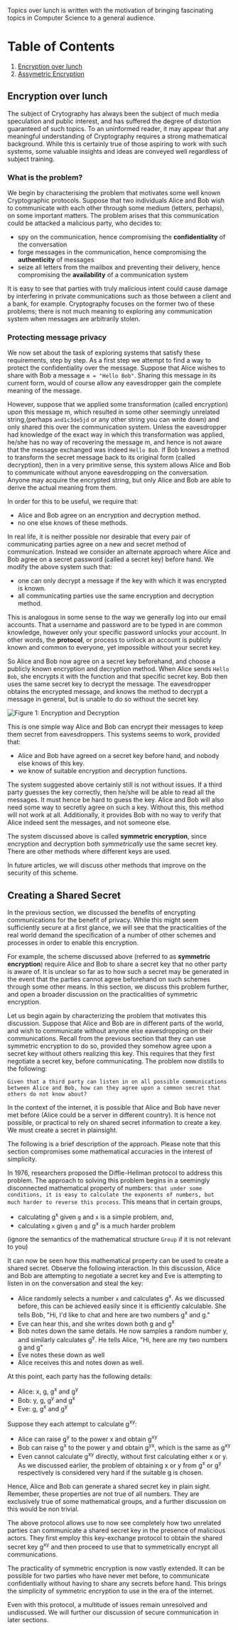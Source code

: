 Topics over lunch is written with the motivation of bringing fascinating topics in Computer Science to a general audience.

# Table of Contents
1. [Encryption over lunch](#encryption-over-lunch)
2. [Assymetric Encryption](#creating-a-shared-secret)

## Encryption over lunch

The subject of Crytography has always been the subject of much media speculation and public interest, and has suffered the degree of distortion guaranteed of such topics. To an uninformed reader, it may appear that any meaningful understanding of Cryptography requires a strong mathematical background. While this is certainly true of those aspiring to work with such systems, some valuable insights and ideas are conveyed well regardless of subject training.

### What is the problem?

We begin by characterising the problem that motivates some well known Cryptographic protocols. Suppose that two individuals Alice and Bob wish to communicate with each other through some medium (letters, perhaps), on some important matters. The problem arises that this communication could be attacked a malicious party, who decides to: 

- spy on the communication, hence compromising the **confidentiality** of the conversation
- forge messages in the communication, hence compromising the **authenticity** of messages
- seize all letters from the mailbox and preventing their delivery, hence compromising the **availability** of a communication system

It is easy to see that parties with truly malicious intent could cause damage by interfering in private communications such as those between a client and a bank, for example. Cryptography focuses on the former two of these problems; there is not much meaning to exploring any communication system when messages are arbitrarily stolen. 

### Protecting message privacy

We now set about the task of exploring systems that satisfy these requirements, step by step. As a first step we attempt to find a way to protect the confidentiality over the message. Suppose that Alice wishes to share with Bob a message `m = "Hello Bob"`. Sharing this message in its current form, would of course allow any eavesdropper gain the complete meaning of the message. 

However, suppose that we applied some transformation (called encryption) upon this message m, which resulted in some other seemingly unrelated string,(perhaps `and1c3de5jd` or any other string you can write down) and only shared this over the communication system. Unless the eavesdropper had knowledge of the exact way in which this transformation was applied, he/she has no way of recovering the message m, and hence is not aware that the message exchanged was indeed `Hello Bob`. If Bob knows a method to transform the secret message back to its original form (called decryption), then in a very primitive sense, this system allows Alice and Bob to communicate without anyone eavesdropping on the conversation. Anyone may acquire the encrypted string, but only Alice and Bob are able to derive the actual meaning from them.

In order for this to be useful, we require that:
- Alice and Bob agree on an encryption and decryption method.
- no one else knows of these methods.

In real life, it is neither possible nor desirable that every pair of communicating parties agree on a new and secret method of communication. Instead we consider an alternate approach where Alice and Bob agree on a secret password (called a secret key) before hand. We modify the above system such that:

- one can only decrypt a message if the key with which it was encrypted is known.
- all communicating parties use the same encryption and decryption method.

This is analogous in some sense to the way we generally log into our email accounts. That a username and password are to be typed in are common knowledge, however only your specific password unlocks your account. In other words, the **protocol**, or process to unlock an account is publicly known and common to everyone, yet impossible without your secret key. 

So Alice and Bob now agree on a secret key beforehand, and choose a publicly known encryption and decryption method. When Alice sends `Hello Bob`, she encrypts it with the function and that specific secret key. Bob then uses the same secret key to decrypt the message. The eavesdropper obtains the encrypted message, and knows the method to decrypt a message in general, but is unable to do so without the secret key. 

![Figure 1: Encryption and Decryption](images/Figure_1.png)

This is one simple way Alice and Bob can encrypt their messages to keep them secret from eavesdroppers. This systems seems to work, provided that:

- Alice and Bob have agreed on a secret key before hand, and nobody else knows of this key.
- we know of suitable encryption and decryption functions.

The system suggested above certainly still is not without issues. If a third party guesses the key correctly, then he/she will be able to read all the messages. It must hence be hard to guess the key. Alice and Bob will also need some way to secretly agree on such a key. Without this, this method will not work at all. Additionally, it provides Bob with no way to verify that Alice indeed sent the messages, and not someone else. 

The system discussed above is called **symmetric encryption**, since encryption and decryption both _symmetrically_ use the same secret key. There are other methods where different keys are used.

In future articles, we will discuss other methods that improve on the security of this scheme.

## Creating a Shared Secret

In the previous section, we discussed the benefits of encrypting communications for the benefit of privacy. While this might seem sufficiently secure at a first glance, we will see that the practicalities of the real world demand the specification of a number of other schemes and processes in order to enable this encryption. 

For example, the scheme discussed above (referred to as **symmetric encryption**) require Alice and Bob to share a secret key that no other party is aware of. It is unclear so far as to how such a secret may be generated in the event that the parties cannot agree beforehand on such schemes through some other means. In this section, we discuss this problem further, and open a broader discussion on the practicalities of symmetric encryption.

Let us begin again by characterizing the problem that motivates this discussion. Suppose that Alice and Bob are in different parts of the world, and wish to communicate without anyone else eavesdropping on their communications. Recall from the previous section that they can use symmetric encryption to do so, provided they somehow agree upon a secret key without others realizing this key. This requires that they first negotiate a secret key, before communicating. The problem now distills to the following:

```
Given that a third party can listen in on all possible communications between Alice and Bob, how can they agree upon a common secret that others do not know about?
```

In the context of the internet, it is possible that Alice and Bob have never met before (Alice could be a server in different country). It is hence not possible, or practical to rely on shared secret information to create a key. We must create a secret in plainsight.

The following is a brief description of the approach. Please note that this section compromises some mathematical accuracies in the interest of simplicity.

In 1976, researchers proposed the Diffie-Hellman protocol to address this problem. The approach to solving this problem begins in a seemingly disconnected mathematical property of numbers: `that under some conditions, it is easy to calculate the exponents of numbers, but  much harder to reverse this process`. This means that in certain groups, 

- calculating g<sup>x</sup> given `g` and `x` is a simple problem, and,
- calculating `x` given `g` and g<sup>x</sup> is a much harder problem

(ignore the semantics of the mathematical structure `Group` if it is not relevant to you) 

It can now be seen how this mathematical property can be used to create a shared secret. Observe the following interaction. In this discussion, Alice and Bob are attempting to negotiate a secret key and Eve is attempting to listen in on the conversation and steal the key:

- Alice randomly selects a number `x` and calculates g<sup>x</sup>. As we discussed before, this can be achieved easily since it is efficiently calculable. She tells Bob, "Hi, I'd like to chat and here are two numbers g<sup>x</sup> and g."
- Eve can hear this, and she writes down both g and g<sup>x</sup>
- Bob notes down the same details. He now samples a random number y, and similarly calculates g<sup>y</sup>. He tells Alice, "Hi, here are my two numbers g and g<sup></sup>"
- Eve notes these down as well
- Alice receives this and notes down as well. 

At this point, each party has the following details:

- Alice: x, g, g<sup>x</sup> and g<sup>y</sup>
- Bob: y, g, g<sup>y</sup> and g<sup>x</sup>
- Eve: g, g<sup>x</sup> and g<sup>y</sup>

Suppose they each attempt to calculate g<sup>xy</sup>:
- Alice can raise g<sup>y</sup> to the power x and obtain g<sup>xy</sup>
- Bob can raise g<sup>x</sup> to the power y and obtain g<sup>yx</sup>, which is the same as g<sup>xy</sup>
- Even cannot calculate g<sup>xy</sup> directly, without first calculating either x or y. As we discussed earlier, the problem of obtaining x or y from g<sup>x</sup> or g<sup>y</sup> respectively is considered very hard if the suitable g is chosen. 

Hence, Alice and Bob can generate a shared secret key in plain sight. Remember, these properties are not true of all numbers. They are exclusively true of some mathematical groups, and a further discussion on this would be non trivial. 

The above protocol allows use to now see completely how two unrelated parties can communicate a shared secret key in the presence of malicious actors. They first employ this key-exchange protocol to obtain the shared secret key g<sup>xy</sup> and then proceed to use that to symmetrically encrypt all communications. 

The practicality of symmetric encryption is now vastly extended. It can be possible for two parties who have never met before, to communicate confidentially without having to share any secrets before hand. This brings the simplicity of symmetric encryption to use in the era of the internet. 

Even with this protocol, a multitude of issues remain unresolved and undiscussed. We will further our discussion of secure communication in later sections.